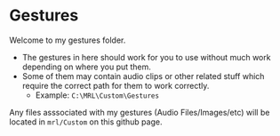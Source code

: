 Gestures
=

Welcome to my gestures folder. 

- The gestures in here should work for you to use without much work depending on where you put them.
- Some of them may contain audio clips or other related stuff which require the correct path for them to work correctly. 
   - Example: ```C:\MRL\Custom\Gestures```

Any files asssociated with my gestures (Audio Files/Images/etc) will be located in ```mrl/Custom``` on this github page. 
